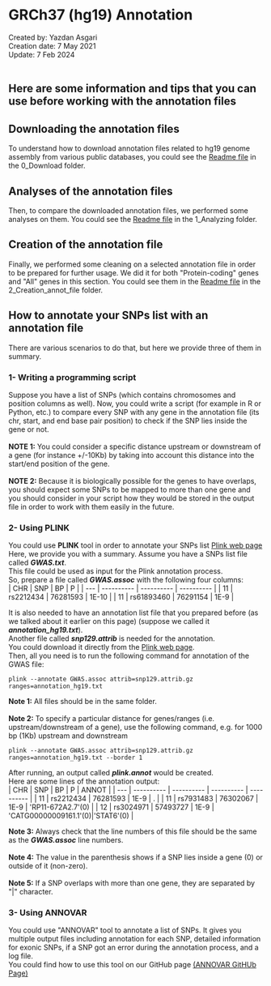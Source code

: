 # GRCh37 (hg19) Annotation 
Created by: Yazdan Asgari<br>
Creation date: 7 May 2021<br>
Update: 7 Feb 2024<br><br>

## Here are some information and tips that you can use before working with the annotation files
## Downloading the annotation files
To understand how to download annotation files related to hg19 genome assembly from various public databases, you could see the [Readme file](0_Download) in the 0_Download folder.
## Analyses of the annotation files
Then, to compare the downloaded annotation files, we performed some analyses on them. You could see the [Readme file](1_Analyzing) in the 1_Analyzing folder.
## Creation of the annotation file
Finally, we performed some cleaning on a selected annotation file in order to be prepared for further usage. We did it for both "Protein-coding" genes and "All" genes in this section. You could see them in the [Readme file](2_Creation_annot_file) in the 2_Creation_annot_file folder.

## How to annotate your SNPs list with an annotation file
There are various scenarios to do that, but here we provide three of them in summary.
### 1- Writing a programming script
Suppose you have a list of SNPs (which contains chromosomes and position columns as well). Now, you could write a script (for example in R or Python, etc.) to compare every SNP with any gene in the annotation file (its chr, start, and end base pair position) to check if the SNP lies inside the gene or not.<br><br>
**NOTE 1:** You could consider a specific distance upstream or downstream of a gene (for instance +/-10Kb) by taking into account this distance into the start/end position of the gene.<br><br>
**NOTE 2:** Because it is biologically possible for the genes to have overlaps, you should expect some SNPs to be mapped to more than one gene and you should consider in your script how they would be stored in the output file in order to work with them easily in the future.

### 2- Using PLINK
You could use **PLINK** tool in order to annotate your SNPs list [Plink web page](https://zzz.bwh.harvard.edu/plink/annot.shtml)
Here, we provide you with a summary. Assume you have a SNPs list file called ***GWAS.txt***.<br>
This file could be used as input for the Plink annotation process.<br>
So, prepare a file called ***GWAS.assoc*** with the following four columns:<br>
 | CHR | SNP | BP | P |
 | --- | ---------- | ---------- | ---------- |
 |  11  | rs2212434  | 76281593 | 1E-10 |
 |  11  | rs61893460 | 76291154 | 1E-9 |

It is also needed to have an annotation list file that you prepared before (as we talked about it earlier on this page) (suppose we called it ***annotation_hg19.txt***). <br>
Another file called ***snp129.attrib*** is needed for the annotation. <br>
You could download it directly from the [Plink web page](https://zzz.bwh.harvard.edu/plink/res.shtml#attrib).<br>
Then, all you need is to run the following command for annotation of the GWAS file:<br>
```
plink --annotate GWAS.assoc attrib=snp129.attrib.gz ranges=annotation_hg19.txt
```
**Note 1:** All files should be in the same folder.<br><br>
**Note 2:** To specify a particular distance for genes/ranges (i.e. upstream/downstream of a gene), 
use the following command, e.g. for 1000 bp (1Kb) upstream and downstream
```
plink --annotate GWAS.assoc attrib=snp129.attrib.gz ranges=annotation_hg19.txt --border 1
```
After running, an output called ***plink.annot*** would be created. <br>
Here are some lines of the annotation output:<br>
| CHR | SNP | BP | P | ANNOT |
| --- | ---------- | ---------- | ---------- | ---------- |
|  11  | rs2212434  | 76281593 | 1E-9 | . |
|  11  | rs7931483 | 76302067 | 1E-9 | 'RP11-672A2.7'(0) |
|  12  | rs3024971 | 57493727 | 1E-9 | 'CATG00000009161.1'(0)\|'STAT6'(0) |

**Note 3:** Always check that the line numbers of this file should be the same as the ***GWAS.assoc*** line numbers.<br><br>
**Note 4:** The value in the parenthesis shows if a SNP lies inside a gene (0) or outside of it (non-zero).<br><br>
**Note 5:** If a SNP overlaps with more than one gene, they are separated by "|" character.

### 3- Using ANNOVAR
You could use "ANNOVAR" tool to annotate a list of SNPs. It gives you multiple output files including annotation for each SNP, detailed information for exonic SNPs, if a SNP got an error during the annotation process, and a log file.<br>
You could find how to use this tool on our GitHub page [(ANNOVAR GitHUb Page)](/../../../Tutorial_ANNOVAR)

